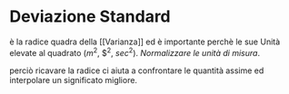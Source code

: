 # Deviazione Standard 
è la radice quadra della [[Varianza]] ed è importante perchè le sue Unità elevate al quadrato ($m^2$, $\$^2$, $sec^2$). _Normalizzare le unità di misura_. 


perciò ricavare la radice ci aiuta a confrontare le quantità assime ed interpolare un significato migliore. 

